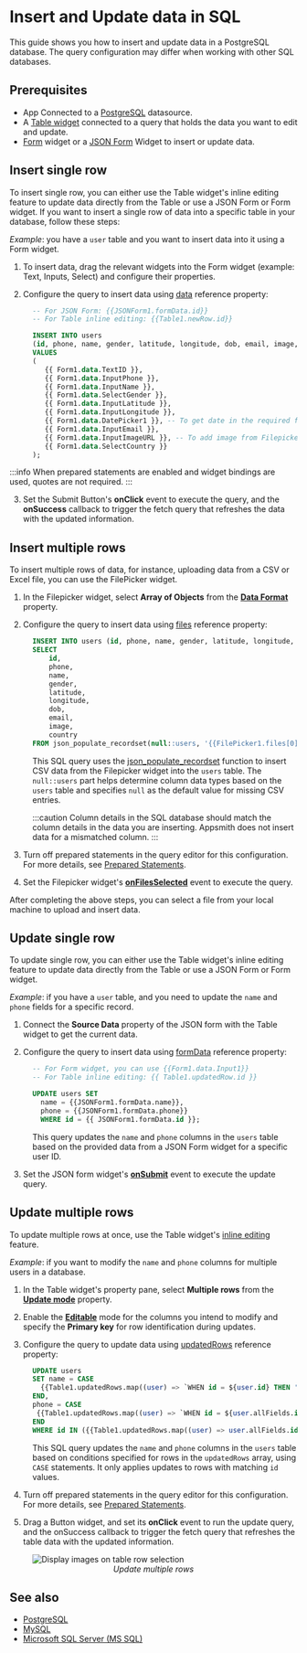 # Insert and Update data in SQL

This guide shows you how to insert and update data in a PostgreSQL database. The query configuration may differ when working with other SQL databases.


## Prerequisites

* App Connected to a [PostgreSQL](/connect-data/reference/querying-postgres) datasource.
* A [Table widget](/reference/widgets/table) connected to a query that holds the data you want to edit and update.
* [Form](/reference/widgets/form) widget or a [JSON Form](/reference/widgets/json-form) Widget to insert or update data.


## Insert single row

To insert single row, you can either use the Table widget's inline editing feature to update data directly from the Table or use a JSON Form or Form widget. If you want to insert a single row of data into a specific table in your database, follow these steps:

*Example*: you have a `user` table and you want to insert data into it using a Form widget.

1. To insert data, drag the relevant widgets into the Form widget (example: Text, Inputs, Select) and configure their properties.

2. Configure the query to insert data using [data](/reference/widgets/form#data-object) reference property:

<dd>

```sql
-- For JSON Form: {{JSONForm1.formData.id}} 
-- For Table inline editing: {{Table1.newRow.id}}

INSERT INTO users 
(id, phone, name, gender, latitude, longitude, dob, email, image, country) 
VALUES 
(
   {{ Form1.data.TextID }},
   {{ Form1.data.InputPhone }},
   {{ Form1.data.InputName }},
   {{ Form1.data.SelectGender }},
   {{ Form1.data.InputLatitude }},
   {{ Form1.data.InputLongitude }},
   {{ Form1.data.DatePicker1 }}, -- To get date in the required format use: {{DatePicker1.formattedDate}}
   {{ Form1.data.InputEmail }},
   {{ Form1.data.InputImageURL }}, -- To add image from Filepicker widget use: {FilePicker1.files[0].data}}
   {{ Form1.data.SelectCountry }}
);
```

</dd>

:::info
When prepared statements are enabled and widget bindings are used, quotes are not required.
:::





3. Set the Submit Button's **onClick** event to execute the query, and the **onSuccess** callback to trigger the fetch query that refreshes the data with the updated information.


## Insert multiple rows

To insert multiple rows of data, for instance, uploading data from a CSV or Excel file, you can use the FilePicker widget.


1. In the Filepicker widget, select **Array of Objects** from the [**Data Format**](/reference/widgets/filepicker#data-format-string) property. 

2. Configure the query to insert data using [files](/reference/widgets/filepicker#files-array) reference property:

<dd>


```sql
INSERT INTO users (id, phone, name, gender, latitude, longitude, dob, email, image, country)
SELECT
	id,
	phone, 
	name,
    gender, 
	latitude, 
	longitude,
    dob, 
    email, 
    image, 
    country
FROM json_populate_recordset(null::users, '{{FilePicker1.files[0].data}}');
```


This SQL query uses the [json_populate_recordset](https://www.postgresql.org/docs/current/functions-json.html) function to insert CSV data from the Filepicker widget into the `users` table. The `null::users` part helps determine column data types based on the `users` table and specifies `null` as the default value for missing CSV entries.

:::caution
Column details in the SQL database should match the column details in the data you are inserting. Appsmith does not insert data for a mismatched column.
:::


</dd>

3. Turn off prepared statements in the query editor for this configuration. For more details, see [Prepared Statements](/connect-data/concepts/how-to-use-prepared-statements).


4. Set the Filepicker widget's [**onFilesSelected**](/reference/widgets/filepicker#onfilesselected) event to execute the query.



After completing the above steps, you can select a file from your local machine to upload and insert data.


## Update single row

To update single row, you can either use the Table widget's inline editing feature to update data directly from the Table or use a JSON Form or Form widget.

*Example*: if you have a `user` table, and you need to update the `name` and `phone` fields for a specific record.

1. Connect the **Source Data** property of the JSON form with the Table widget to get the current data.

2. Configure the query to insert data using [formData](/reference/widgets/json-form#formdata-object) reference property:

<dd>

```sql
-- For Form widget, you can use {{Form1.data.Input1}}
-- For Table inline editing: {{ Table1.updatedRow.id }}

UPDATE users SET 
  name = {{JSONForm1.formData.name}},
  phone = {{JSONForm1.formData.phone}}
  WHERE id = {{ JSONForm1.formData.id }};
```

This query updates the `name` and `phone` columns in the `users` table based on the provided data from a JSON Form widget for a specific user ID.



</dd>

3. Set the JSON form widget's [**onSubmit**](/reference/widgets/json-form#onsubmit) event to execute the update query.

## Update multiple rows

To update multiple rows at once, use the Table widget's [inline editing](/reference/widgets/table/inline-editing) feature.

*Example*: if you want to modify the `name` and `phone` columns for multiple users in a database.

1. In the Table widget's property pane, select **Multiple rows** from the [**Update mode**](/reference/widgets/table#update-mode-string) property. 

2. Enable the [**Editable**](/reference/widgets/table#editable-boolean) mode for the columns you intend to modify and specify the **Primary key** for row identification during updates.

3. Configure the query to update data using [updatedRows](/reference/widgets/table#updatedrows-arrayobject) reference property:

<dd>

```sql
UPDATE users
SET name = CASE
  {{Table1.updatedRows.map((user) => `WHEN id = ${user.id} THEN '${user.updatedFields.name}'`).join('\n')}}
END,
phone = CASE
 {{Table1.updatedRows.map((user) => `WHEN id = ${user.allFields.id} THEN '${user.updatedFields.phone}'`).join('\n')}}
END
WHERE id IN ({{Table1.updatedRows.map((user) => user.allFields.id).join(',')}});
```

This SQL query updates the `name` and `phone` columns in the `users` table based on conditions specified for rows in the `updatedRows` array, using `CASE` statements. It only applies updates to rows with matching `id` values.

</dd>

4. Turn off prepared statements in the query editor for this configuration. For more details, see [Prepared Statements](/connect-data/concepts/how-to-use-prepared-statements).



5. Drag a Button widget, and set its **onClick** event to run the update query, and the onSuccess callback to trigger the fetch query that refreshes the table data with the updated information.







<figure>
  <img src="/img/multi-update-sql.gif" style= {{width:"700px", height:"auto"}} alt="Display images on table row selection"/>
  <figcaption align = "center"><i>Update multiple rows</i></figcaption>
</figure>


## See also

* [PostgreSQL](/connect-data/reference/querying-postgres)
* [MySQL](/connect-data/reference/querying-mysql)
* [Microsoft SQL Server (MS SQL)](/connect-data/reference/querying-mssql)
